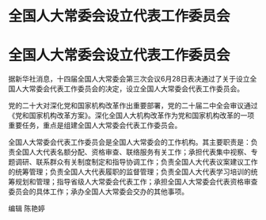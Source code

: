 # 全国人大常委会设立代表工作委员会

# 全国人大常委会设立代表工作委员会

据新华社消息，十四届全国人大常委会第三次会议6月28日表决通过了关于设立全国人大常委会代表工作委员会的决定，设立全国人大常委会代表工作委员会。

党的二十大对深化党和国家机构改革作出重要部署，党的二十届二中全会审议通过《党和国家机构改革方案》。深化全国人大机构改革作为党和国家机构改革的一项重要任务，重点是组建全国人大常委会代表工作委员会。

全国人大常委会代表工作委员会是全国人大常委会的工作机构。其主要职责是：负责全国人大代表名额分配、资格审查、联络服务有关工作；承担代表集中视察、专题调研、联系群众有关制度制定和指导协调工作；负责全国人大代表议案建议工作的统筹管理；负责全国人大代表履职的监督管理；负责全国人大代表学习培训的统筹规划和管理；指导省级人大常委会代表工作；承担全国人大常委会代表资格审查委员会的具体工作；承办全国人大常委会交办的其他事项。

编辑 陈艳婷

